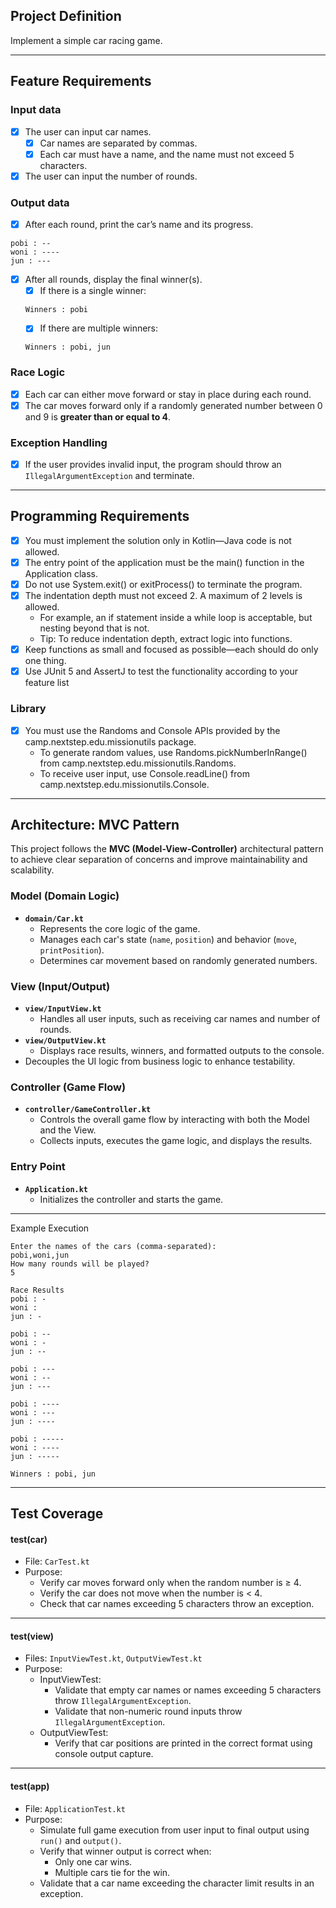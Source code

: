 ## Project Definition
Implement a simple car racing game.

---
## Feature Requirements
### Input data
- [x] The user can input car names.  
  - [x] Car names are separated by commas.  
  - [x] Each car must have a name, and the name must not exceed 5 characters.  
- [x] The user can input the number of rounds.

### Output data
- [x] After each round, print the car’s name and its progress.  
```
pobi : --
woni : ----
jun : ---
```
- [x] After all rounds, display the final winner(s).
    - [x] If there is a single winner:
    ```
    Winners : pobi
    ```
    - [x] If there are multiple winners:
    ```
    Winners : pobi, jun
    ```
### Race Logic
- [x] Each car can either move forward or stay in place during each round.  
- [x] The car moves forward only if a randomly generated number between 0 and 9 is **greater than or equal to 4**.

### Exception Handling
- [x] If the user provides invalid input, the program should throw an `IllegalArgumentException` and terminate.
---

## Programming Requirements
- [x] You must implement the solution only in Kotlin—Java code is not allowed.
- [x] The entry point of the application must be the main() function in the Application class.
- [x] Do not use System.exit() or exitProcess() to terminate the program.
- [x] The indentation depth must not exceed 2. A maximum of 2 levels is allowed.
    - For example, an if statement inside a while loop is acceptable, but nesting beyond that is not.
    - Tip: To reduce indentation depth, extract logic into functions.
- [x] Keep functions as small and focused as possible—each should do only one thing.
- [x] Use JUnit 5 and AssertJ to test the functionality according to your feature list
### Library
- [x] You must use the Randoms and Console APIs provided by the camp.nextstep.edu.missionutils package.
    - To generate random values, use Randoms.pickNumberInRange() from camp.nextstep.edu.missionutils.Randoms.
    - To receive user input, use Console.readLine() from camp.nextstep.edu.missionutils.Console.


---

##  Architecture: MVC Pattern

This project follows the **MVC (Model-View-Controller)** architectural pattern to achieve clear separation of concerns and improve maintainability and scalability.

###  Model (Domain Logic)
- **`domain/Car.kt`**
  - Represents the core logic of the game.
  - Manages each car's state (`name`, `position`) and behavior (`move`, `printPosition`).
  - Determines car movement based on randomly generated numbers.

###  View (Input/Output)
- **`view/InputView.kt`**
  - Handles all user inputs, such as receiving car names and number of rounds.
- **`view/OutputView.kt`**
  - Displays race results, winners, and formatted outputs to the console.
- Decouples the UI logic from business logic to enhance testability.

###  Controller (Game Flow)
- **`controller/GameController.kt`**
  - Controls the overall game flow by interacting with both the Model and the View.
  - Collects inputs, executes the game logic, and displays the results.

###  Entry Point
- **`Application.kt`**
  - Initializes the controller and starts the game.
  



---
Example Execution
```
Enter the names of the cars (comma-separated):
pobi,woni,jun
How many rounds will be played?
5

Race Results
pobi : -
woni : 
jun : -

pobi : --
woni : -
jun : --

pobi : ---
woni : --
jun : ---

pobi : ----
woni : ---
jun : ----

pobi : -----
woni : ----
jun : -----

Winners : pobi, jun
```
---
## Test Coverage

####  test(car)

- File: `CarTest.kt`
- Purpose:
  - Verify car moves forward only when the random number is ≥ 4.
  - Verify the car does not move when the number is < 4.
  - Check that car names exceeding 5 characters throw an exception.

---

####  test(view)

- Files: `InputViewTest.kt`, `OutputViewTest.kt`
- Purpose:
  - InputViewTest:
    - Validate that empty car names or names exceeding 5 characters throw `IllegalArgumentException`.
    - Validate that non-numeric round inputs throw `IllegalArgumentException`.
  - OutputViewTest:
    - Verify that car positions are printed in the correct format using console output capture.

---

####  test(app)

- File: `ApplicationTest.kt`
- Purpose:
  - Simulate full game execution from user input to final output using `run()` and `output()`.
  - Verify that winner output is correct when:
    - Only one car wins.
    - Multiple cars tie for the win.
  - Validate that a car name exceeding the character limit results in an exception.

